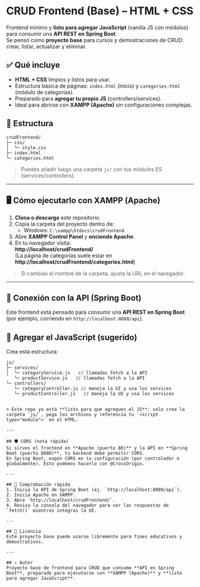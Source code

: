 # CRUD Frontend (Base) – HTML + CSS

Frontend mínimo y **listo para agregar JavaScript** (vanilla JS con módulos) para consumir una **API REST en Spring Boot**.  
Se pensó como **proyecto base** para cursos y demostraciones de CRUD: crear, listar, actualizar y eliminar.

## ✅ Qué incluye
- **HTML + CSS** limpios y listos para usar.
- Estructura básica de páginas: `index.html` (inicio) y `categories.html` (módulo de categorías).
- Preparado para **agregar tu propio JS** (controllers/services).
- Ideal para abrirse con **XAMPP (Apache)** sin configuraciones complejas.

## 📁 Estructura
```
crudFrontend/
├─ css/
│  └─ style.css
├─ index.html
└─ categories.html
```

> Puedes añadir luego una carpeta `js/` con tus módulos ES (services/controllers).

---

## 🖥️ Cómo ejecutarlo con XAMPP (Apache)

1. **Clona o descarga** este repositorio.
2. Copia la carpeta del proyecto dentro de:
   - Windows: `C:\xampp\htdocs\crudFrontend`
3. Abre **XAMPP Control Panel** y **enciende Apache**.
4. En tu navegador visita:  
   **http://localhost/crudFrontend/**  
   (La página de categorías suele estar en **http://localhost/crudFrontend/categories.html**)

> Si cambias el nombre de la carpeta, ajusta la URL en el navegador.

---

## 🔌 Conexión con la API (Spring Boot)

Este frontend está pensado para consumir una **API REST en Spring Boot** (por ejemplo, corriendo en `http://localhost:8080/api`).


## 🧩 Agregar el JavaScript (sugerido)

Crea esta estructura:

```
js/
├─ services/
│  └─ categoryService.js   // llamadas fetch a la API
   └─ productService.js   // llamadas fetch a la API
└─ controllers/
   └─ categoryController.js // maneja la UI y usa los services
   └─ productController.js   // maneja la UI y usa los services
```


```

> Este repo ya está **listo para que agregues el JS**: solo crea la carpeta `js/`, pega los archivos y referencia tu `<script type="module">` en el HTML.

---

## 🛡️ CORS (nota rápida)
Si sirves el frontend en **Apache (puerto 80)** y la API en **Spring Boot (puerto 8080)**, tu backend debe permitir CORS.  
En Spring Boot, expón CORS en tu configuración (por controlador o globalmente). Esto podemos hacerlo con @CrossOrigin.

---

## 🧪 Comprobación rápida
1. Inicia la API de Spring Boot (ej. `http://localhost:8080/api`).
2. Inicia Apache en XAMPP.
3. Abre `http://localhost/crudFrontend/`.
4. Revisa la consola del navegador para ver las respuestas de `fetch()` mientras integras la UI.

---

## 📜 Licencia
Este proyecto base puede usarse libremente para fines educativos y demostrativos.

---

## ✍️ Autor
Proyecto base de frontend para CRUD que consume **API en Spring Boot**, preparado para ejecutarse con **XAMPP (Apache)** y **listo para agregar JavaScript**.
